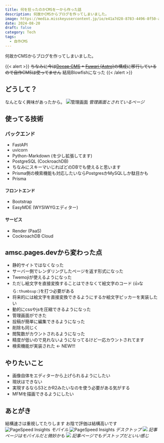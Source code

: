 ```yaml
---
title: 何を狂ったのかCMSを一から作った話
description: 何故かCMSからブログを作ってしまいました。
image: https://media.misskeyusercontent.jp/io/e41a7d28-8783-4496-8f50-a39e0d8b6ae8.webp
date: 2024-08-20
draft: false
category: Tech
tags:
  - 自作CMS
---
```

何故かCMSからブログを作ってしまいました。

{{< alert >}}
~~ちなみに今は[Decap CMS](https://decapcms.org/) + [Fuwari (Astro)](https://github.com/saicaca/fuwari)の構成に移行しているので自作CMSは使ってません~~ 結局Blowfishになった
{{< /alert >}}

## どうして？
なんとなく興味があったから。
![管理画面](https://i.imgur.com/iuUKckJ.jpeg)
*管理画面とされているページ*
## 使ってる技術
### バックエンド
* FastAPI
* uvicorn
* Python-Markdown (を少し拡張してます)
* PostgreSQL (CockroachDB)
* ちなみにスキーマいじればどのDBでも使えると思います
* Prisma側の検索機能も対応したいならPostgresかMySQLしか駄目かも
* Prisma
#### フロントエンド
* Bootstrap
* EasyMDE (WYSIWYGエディター)
#### サービス
* Render (PaaS)
* CockroachDB Cloud
## amsc.pages.devから変わった点
* 静的サイトではなくなった
* サーバー側でレンダリングしたページを返す形式になった
* Twemojiが使えるようになった
* ただし絵文字を直接変換することはできなくて絵文字のコード (:thumbsup:なら`:thumbsup:`)を打つ必要がある
* 将来的には絵文字を直接変換できるようにするか絵文字ピッカーを実装したい
* 動的にcssやjsを圧縮できるようになった
* 管理画面ができた
* 投稿が簡単に編集できるようになった
* 削除も同じく
* 閲覧数がカウントされるようになった
* 精度が低いので見れないようになってるけど一応カウントされてます
* 検索機能が実装された ← NEW!!!
## やりたいこと
* 画像自体をエディターから上げられるようにしたい
* 現状はできない
* 実現するならS3とかR2みたいなのを使う必要がある気がする
* MFMを描画できるようにしたい
## あとがき
結構速さは重視してたりします
お陰で評価は結構高いです
![PageSpeed Insights](https://lh3.googleusercontent.com/pw/AP1GczPodlshE4DdbiFSj94RhrdRBAGtI7Eu3M-uq_ml4LJoH3P8YE8RLAGQfwY0zYKo_arXrXm4xNQ4hv5OjHGAP0pCAqWShRYPMme-PF6x3J32fuKL3o1NpDxZTRo25tGHhcVrdTYRZnFo_Xbk9pXBcp_H=w1899-h916-s-no-gm?authuser=0)
*モバイル*
![PageSpeed Insights](https://lh3.googleusercontent.com/pw/AP1GczNYamuj-IQ0hPuWjs-u8YLQaYVdhQZSVDe7HBaEZJicNzII4NyduO_8n2AOpy9_ctYg6poBeK6GnJkkzkY56w4zCgYsLXZEc-DttmKL3alE0hB81RK1bBCys8_1LkkNv4d2fg1ONwc0SCTbWhtzfbHw=w1139-h524-s-no-gm?authuser=0)
*デスクトップ*
![](https://lh3.googleusercontent.com/pw/AP1GczOjZroI7oVb4Q6yQQVE0sNEXaIfFW_ncvq8hpik-68c50D2ukG6-N4aecumQdXuXFFeJ6WCGlzuzGeh8-HCQdbAT-AUt_xxzFXPl1yByd3jshuxuMv6uov9F4CjLl3F3ICQw5Rzq5wG4q6J9OJDTskZ=w1901-h911-s-no-gm?authuser=0)
*記事ページはモバイルだと微妙かも*
![](https://lh3.googleusercontent.com/pw/AP1GczOv1vFto-ky9Q6tg3NSZ7NiKFdYXlc0OHq7s27QSg68R_EWigM-2Co7igMWBWTd7U2dXCD394n42uyjiFA8ATOt9jr0i_6CR9Mdf_FAVmrNY07jqmcpX2GdipZ_9Ttp6ruZhpxDnIL5jQnjaF3LEKsI=w1046-h505-s-no-gm?authuser=0)
*記事ページでもデストップだといい感じ*